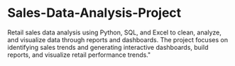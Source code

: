 # Sales-Data-Analysis-Project
Retail sales data analysis using Python, SQL, and Excel to clean, analyze, and visualize data through reports and dashboards. The project focuses on identifying sales trends and generating interactive dashboards, build reports, and visualize retail performance trends."
